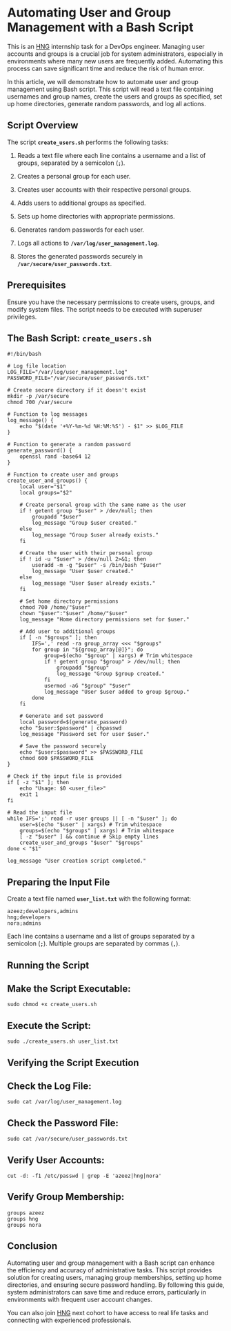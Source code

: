 # Automating User and Group Management with a Bash Script

This is an [HNG](https://hng.tech/internship) internship task for a DevOps engineer. Managing user accounts and groups is a crucial job for system administrators, especially in environments where many new users are frequently added. Automating this process can save significant time and reduce the risk of human error. 

In this article, we will demonstrate how to automate user and group management using Bash script. This script will read a text file containing usernames and group names, create the users and groups as specified, set up home directories, generate random passwords, and log all actions.

## Script Overview

The script **`create_users.sh`** performs the following tasks:

1. Reads a text file where each line contains a username and a list of groups, separated by a semicolon (**`;`**).

2. Creates a personal group for each user.

3. Creates user accounts with their respective personal groups.

4. Adds users to additional groups as specified.

5. Sets up home directories with appropriate permissions.

6. Generates random passwords for each user.

7. Logs all actions to **`/var/log/user_management.log`**.

8. Stores the generated passwords securely in **`/var/secure/user_passwords.txt`**.


## Prerequisites

Ensure you have the necessary permissions to create users, groups, and modify system files. The script needs to be executed with superuser privileges.

## The Bash Script: **`create_users.sh`**

```
#!/bin/bash

# Log file location
LOG_FILE="/var/log/user_management.log"
PASSWORD_FILE="/var/secure/user_passwords.txt"

# Create secure directory if it doesn't exist
mkdir -p /var/secure
chmod 700 /var/secure

# Function to log messages
log_message() {
    echo "$(date '+%Y-%m-%d %H:%M:%S') - $1" >> $LOG_FILE
}

# Function to generate a random password
generate_password() {
    openssl rand -base64 12
}

# Function to create user and groups
create_user_and_groups() {
    local user="$1"
    local groups="$2"

    # Create personal group with the same name as the user
    if ! getent group "$user" > /dev/null; then
        groupadd "$user"
        log_message "Group $user created."
    else
        log_message "Group $user already exists."
    fi

    # Create the user with their personal group
    if ! id -u "$user" > /dev/null 2>&1; then
        useradd -m -g "$user" -s /bin/bash "$user"
        log_message "User $user created."
    else
        log_message "User $user already exists."
    fi

    # Set home directory permissions
    chmod 700 /home/"$user"
    chown "$user":"$user" /home/"$user"
    log_message "Home directory permissions set for $user."

    # Add user to additional groups
    if [ -n "$groups" ]; then
        IFS=',' read -ra group_array <<< "$groups"
        for group in "${group_array[@]}"; do
            group=$(echo "$group" | xargs) # Trim whitespace
            if ! getent group "$group" > /dev/null; then
                groupadd "$group"
                log_message "Group $group created."
            fi
            usermod -aG "$group" "$user"
            log_message "User $user added to group $group."
        done
    fi

    # Generate and set password
    local password=$(generate_password)
    echo "$user:$password" | chpasswd
    log_message "Password set for user $user."

    # Save the password securely
    echo "$user:$password" >> $PASSWORD_FILE
    chmod 600 $PASSWORD_FILE
}

# Check if the input file is provided
if [ -z "$1" ]; then
    echo "Usage: $0 <user_file>"
    exit 1
fi

# Read the input file
while IFS=';' read -r user groups || [ -n "$user" ]; do
    user=$(echo "$user" | xargs) # Trim whitespace
    groups=$(echo "$groups" | xargs) # Trim whitespace
    [ -z "$user" ] && continue # Skip empty lines
    create_user_and_groups "$user" "$groups"
done < "$1"

log_message "User creation script completed."
```

## Preparing the Input File

Create a text file named **`user_list.txt`** with the following format:

```
azeez;developers,admins
hng;developers
nora;admins
```

Each line contains a username and a list of groups separated by a semicolon (**`;`**). Multiple groups are separated by commas (**`,`**).

## Running the Script

## Make the Script Executable:

`sudo chmod +x create_users.sh`

## Execute the Script:

`sudo ./create_users.sh user_list.txt`

## Verifying the Script Execution

## Check the Log File:

`sudo cat /var/log/user_management.log`

## Check the Password File:

`sudo cat /var/secure/user_passwords.txt`

## Verify User Accounts:

`cut -d: -f1 /etc/passwd | grep -E 'azeez|hng|nora'`

## Verify Group Membership:

```
groups azeez
groups hng
groups nora
```

## Conclusion

Automating user and group management with a Bash script can enhance the efficiency and accuracy of administrative tasks. This script provides solution for creating users, managing group memberships, setting up home directories, and ensuring secure password handling. By following this guide, system administrators can save time and reduce errors, particularly in environments with frequent user account changes.

You can also join [HNG](https://hng.tech/premium) next cohort to have access to real life tasks and connecting with experienced professionals.